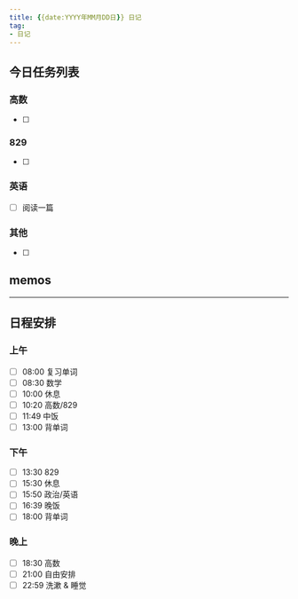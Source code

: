 ```yaml
---
title: {{date:YYYY年MM月DD日}} 日记
tag:
- 日记
---
```

## 今日任务列表
### 高数
- [ ] 

### 829
- [ ] 

### 英语
- [ ] 阅读一篇

### 其他
- [ ] 

## memos

---
## 日程安排
### 上午
- [ ] 08:00 复习单词
- [ ] 08:30 数学 
- [ ] 10:00 休息
- [ ] 10:20 高数/829
- [ ] 11:49 中饭
- [ ] 13:00 背单词
### 下午
- [ ] 13:30 829
- [ ] 15:30 休息
- [ ] 15:50 政治/英语
- [ ] 16:39 晚饭
- [ ] 18:00 背单词
### 晚上
- [ ] 18:30 高数
- [ ] 21:00 自由安排
- [ ] 22:59 洗漱 & 睡觉

